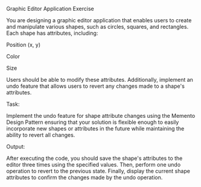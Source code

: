 Graphic Editor Application Exercise

You are designing a graphic editor application that enables users to create and manipulate various shapes, such as circles, squares, and rectangles. Each shape has attributes, including:



Position (x, y)

Color

Size

Users should be able to modify these attributes. Additionally, implement an undo feature that allows users to revert any changes made to a shape's attributes.



Task:

Implement the undo feature for shape attribute changes using the Memento Design Pattern ensuring that your solution is flexible enough to easily incorporate new shapes or attributes in the future while maintaining the ability to revert all changes.



Output:

After executing the code, you should save the shape's attributes to the editor three times using the specified values. Then, perform one undo operation to revert to the previous state. Finally, display the current shape attributes to confirm the changes made by the undo operation.